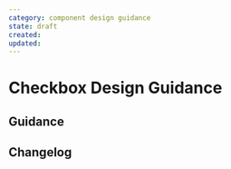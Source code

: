 ```yaml
---
category: component design guidance
state: draft
created: 
updated: 
---
```


# Checkbox Design Guidance

## Guidance

## Changelog

